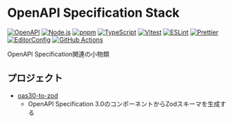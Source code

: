 # OpenAPI Specification Stack

[![OpenAPI](https://img.shields.io/badge/OpenAPI-6ba539?style=flat-square&logo=openapiinitiative&logoColor=white)](https://www.openapis.org/)
[![Node.js](https://img.shields.io/badge/Node.js-339933?style=flat-square&logo=node.js&logoColor=white)](https://nodejs.org/)
[![pnpm](https://img.shields.io/badge/pnpm-f69220?style=flat-square&logo=pnpm&logoColor=white)](https://pnpm.io/)
[![TypeScript](https://img.shields.io/badge/TypeScript-3178c6?style=flat-square&logo=typescript&logoColor=white)](https://www.typescriptlang.org/)
[![Vitest](https://img.shields.io/badge/Vitest-6e9e18?style=flat-square&logo=Vitest&logoColor=white)](https://vitest.dev/)
[![ESLint](https://img.shields.io/badge/ESLint-4b32c3?style=flat-square&logo=eslint&logoColor=white)](https://eslint.org/)
[![Prettier](https://img.shields.io/badge/Prettier-f7b93e?style=flat-square&logo=prettier&logoColor=white)](https://prettier.io/)
[![EditorConfig](https://img.shields.io/badge/EditorConfig-fefefe?style=flat-square&logo=editorconfig&logoColor=black)](https://editorconfig.org/)
[![GitHub Actions](https://img.shields.io/badge/GitHub%20Actions-2088ff?style=flat-square&logo=githubactions&logoColor=white)](https://github.com/features/actions)

OpenAPI Specification関連の小物類

## プロジェクト

- [oas30-to-zod](https://github.com/macropygia/oas-stack/tree/main/packages/oas30-to-zod#readme)
    - OpenAPI Specification 3.0のコンポーネントからZodスキーマを生成する
